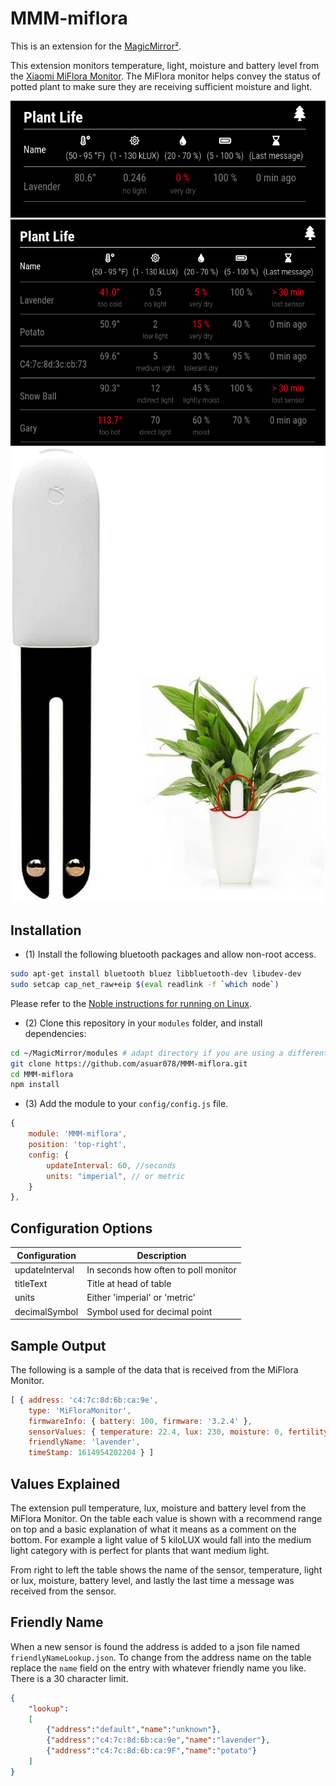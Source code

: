 # MMM-miflora

This is an extension for the [MagicMirror²](https://github.com/MichMich/MagicMirror).

This extension monitors temperature, light, moisture and battery level from the [Xiaomi MiFlora Monitor](https://us.amazon.com/Xiaomi-Moisture-Testing-Gardens-International/dp/B074TY93JM).
The MiFlora monitor helps convey the status of potted plant to make sure they are receiving
sufficient moisture and light.


![One Sensor](.github/one_sensor.png)
![Many Sensors](.github/many_sensors.png)
![MiFlora Sensor](.github/miflora_sensor.jpg)

## Installation

- (1) Install the following bluetooth packages and allow non-root access.
```bash
sudo apt-get install bluetooth bluez libbluetooth-dev libudev-dev
sudo setcap cap_net_raw+eip $(eval readlink -f `which node`)
```

Please refer to the [Noble instructions for running on Linux](https://github.com/noble/noble#running-on-linux).

- (2) Clone this repository in your `modules` folder, and install dependencies:
```bash
cd ~/MagicMirror/modules # adapt directory if you are using a different one
git clone https://github.com/asuar078/MMM-miflora.git
cd MMM-miflora
npm install
```

- (3) Add the module to your `config/config.js` file.
```javascript
{
    module: 'MMM-miflora',
    position: 'top-right',
    config: {
        updateInterval: 60, //seconds
        units: "imperial", // or metric
    }
},
```

## Configuration Options

| Configuration   | Description |
| ----------- | ----------- |
| updateInterval | In seconds how often to poll monitor |
| titleText | Title at head of table |
| units | Either 'imperial' or 'metric' |
| decimalSymbol | Symbol used for decimal point |

## Sample Output

The following is a sample of the data that is received from the MiFlora Monitor.

```javascript
[ { address: 'c4:7c:8d:6b:ca:9e',
    type: 'MiFloraMonitor',
    firmwareInfo: { battery: 100, firmware: '3.2.4' },
    sensorValues: { temperature: 22.4, lux: 230, moisture: 0, fertility: 0 },
    friendlyName: 'lavender',
    timeStamp: 1614954202204 } ]

```

## Values Explained

The extension pull temperature, lux, moisture and battery level from the MiFlora Monitor. 
On the table each value is shown with a recommend range on top and a basic explanation of what 
it means as a comment on the bottom. For example a light value of 5 kiloLUX would fall into the 
medium light category with is perfect for plants that want medium light. 

From right to left the table shows the name of the sensor, temperature, light or lux, moisture, 
battery level, and lastly the last time a message was received from the sensor. 


## Friendly Name

When a new sensor is found the address is added to a json file named `friendlyNameLookup.json`.
To change from the address name on the table replace the `name` field on the entry with whatever
friendly name you like. There is a 30 character limit.

```json
{
    "lookup":
    [
        {"address":"default","name":"unknown"},
        {"address":"c4:7c:8d:6b:ca:9e","name":"lavender"},
        {"address":"c4:7c:8d:6b:ca:9F","name":"potato"}
    ]
}
```
